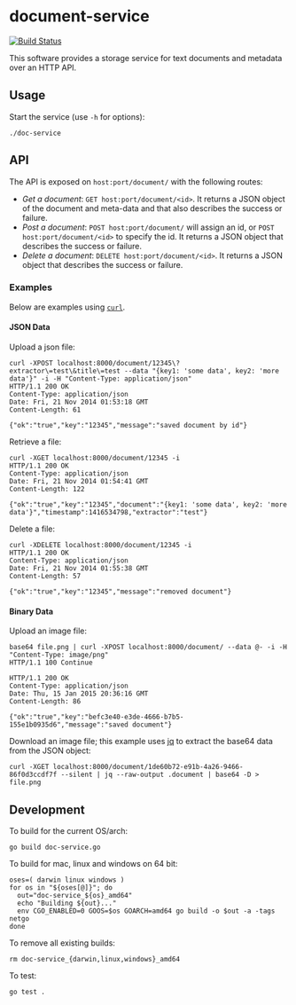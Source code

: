 document-service
================

[![Build Status](https://travis-ci.org/stucco/document-service.svg?branch=master)](https://travis-ci.org/stucco/document-service)

This software provides a storage service for text documents and metadata over an HTTP API.

## Usage

Start the service (use `-h` for options):

    ./doc-service

## API

The API is exposed on `host:port/document/` with the following routes:

* *Get a document*: `GET host:port/document/<id>`. It returns a JSON object of the document and meta-data and that also describes the success or failure.
* *Post a document*: `POST host:port/document/` will assign an id, or `POST host:port/document/<id>` to specify the id. It returns a JSON object that describes the success or failure.
* *Delete a document*: `DELETE host:port/document/<id>`. It returns a JSON object that describes the success or failure.

### Examples

Below are examples using [`curl`](http://curl.haxx.se).

#### JSON Data

Upload a json file:

```
curl -XPOST localhost:8000/document/12345\?extractor\=test\&title\=test --data "{key1: 'some data', key2: 'more data'}" -i -H "Content-Type: application/json"
HTTP/1.1 200 OK
Content-Type: application/json
Date: Fri, 21 Nov 2014 01:53:18 GMT
Content-Length: 61

{"ok":"true","key":"12345","message":"saved document by id"}
```

Retrieve a file:
```
curl -XGET localhost:8000/document/12345 -i
HTTP/1.1 200 OK
Content-Type: application/json
Date: Fri, 21 Nov 2014 01:54:41 GMT
Content-Length: 122

{"ok":"true","key":"12345","document":"{key1: 'some data', key2: 'more data'}","timestamp":1416534798,"extractor":"test"}
```

Delete a file:
```
curl -XDELETE localhost:8000/document/12345 -i
HTTP/1.1 200 OK
Content-Type: application/json
Date: Fri, 21 Nov 2014 01:55:38 GMT
Content-Length: 57

{"ok":"true","key":"12345","message":"removed document"}
```

#### Binary Data

Upload an image file:
```
base64 file.png | curl -XPOST localhost:8000/document/ --data @- -i -H "Content-Type: image/png"
HTTP/1.1 100 Continue

HTTP/1.1 200 OK
Content-Type: application/json
Date: Thu, 15 Jan 2015 20:36:16 GMT
Content-Length: 86

{"ok":"true","key":"befc3e40-e3de-4666-b7b5-155e1b0935d6","message":"saved document"}
```

Download an image file; this example uses [jq](http://stedolan.github.io/jq/) to extract the base64 data from the JSON object:
```
curl -XGET localhost:8000/document/1de60b72-e91b-4a26-9466-86f0d3ccdf7f --silent | jq --raw-output .document | base64 -D > file.png
```


## Development

To build for the current OS/arch:

```
go build doc-service.go
```

To build for mac, linux and windows on 64 bit:

```
oses=( darwin linux windows )
for os in "${oses[@]}"; do
  out="doc-service_${os}_amd64"
  echo "Building ${out}..."
  env CGO_ENABLED=0 GOOS=$os GOARCH=amd64 go build -o $out -a -tags netgo
done
```

To remove all existing builds:

```
rm doc-service_{darwin,linux,windows}_amd64
```

To test:

```
go test .
```

